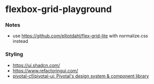 flexbox-grid-playground
=======================
### Notes
- use https://github.com/elliotdahl/flex-grid-lite with normalize.css instead

### Styling
- https://ui.shadcn.com/
- https://www.refactoringui.com/
- [pivotal-cf/pivotal-ui: Pivotal's design system & component library](https://github.com/pivotal-cf/pivotal-ui)
